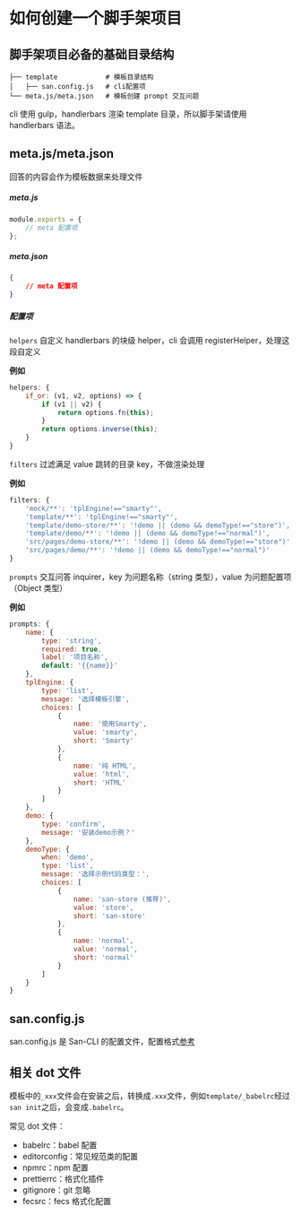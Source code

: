 # 如何创建一个脚手架项目

## 脚手架项目必备的基础目录结构

```
├── template            # 模板目录结构
│   ├── san.config.js   # cli配置项
└── meta.js/meta.json   # 模板创建 prompt 交互问题
```

cli 使用 gulp，handlerbars 渲染 template 目录，所以脚手架请使用 handlerbars 语法。

## meta.js/meta.json

回答的内容会作为模板数据来处理文件

##### meta.js

```js
module.exports = {
    // meta 配置项
};
```

##### meta.json

```json
{
    // meta 配置项
}
```

##### 配置项

`helpers` 自定义 handlerbars 的块级 helper，cli 会调用 registerHelper，处理这段自定义

**例如**

```js
helpers: {
    if_or: (v1, v2, options) => {
        if (v1 || v2) {
            return options.fn(this);
        }
        return options.inverse(this);
    }
}
```

`filters` 过滤满足 value 跳转的目录 key，不做渲染处理

**例如**

```js
filters: {
    'mock/**': 'tplEngine!=="smarty"',
    'template/**': 'tplEngine!=="smarty"',
    'template/demo-store/**': '!demo || (demo && demoType!=="store")',
    'template/demo/**': '!demo || (demo && demoType!=="normal")',
    'src/pages/demo-store/**': '!demo || (demo && demoType!=="store")',
    'src/pages/demo/**': '!demo || (demo && demoType!=="normal")'
}
```

`prompts` 交互问答 inquirer，key 为问题名称（string 类型），value 为问题配置项（Object 类型）

**例如**

```js
prompts: {
    name: {
        type: 'string',
        required: true,
        label: '项目名称',
        default: '{{name}}'
    },
    tplEngine: {
        type: 'list',
        message: '选择模板引擎',
        choices: [
            {
                name: '使用Smarty',
                value: 'smarty',
                short: 'Smarty'
            },
            {
                name: '纯 HTML',
                value: 'html',
                short: 'HTML'
            }
        ]
    },
    demo: {
        type: 'confirm',
        message: '安装demo示例？'
    },
    demoType: {
        when: 'demo',
        type: 'list',
        message: '选择示例代码类型：',
        choices: [
            {
                name: 'san-store (推荐)',
                value: 'store',
                short: 'san-store'
            },
            {
                name: 'normal',
                value: 'normal',
                short: 'normal'
            }
        ]
    }
}
```

## san.config.js

san.config.js 是 San-CLI 的配置文件，配置格式[参考](./config.md)

## 相关 dot 文件

模板中的`_xxx`文件会在安装之后，转换成`.xxx`文件，例如`template/_babelrc`经过`san init`之后，会变成`.babelrc`。

常见 dot 文件：

-   babelrc：babel 配置
-   editorconfig：常见规范类的配置
-   npmrc：npm 配置
-   prettierrc：格式化插件
-   gitignore：git 忽略
-   fecsrc：fecs 格式化配置
